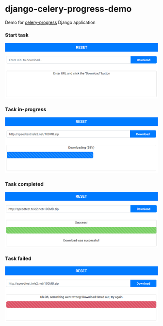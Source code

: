 # django-celery-progress-demo
Demo for [celery-progress](https://github.com/czue/celery-progress) Django application

### Start task
![init](media/init.png)

### Task in-progress
![progress](media/progress.png)

### Task completed
![success](media/success.png)

### Task failed
![success](media/error.png)